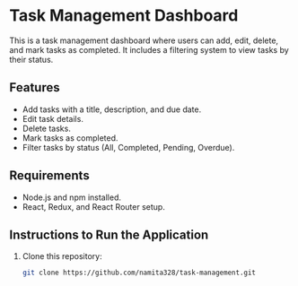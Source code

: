 # Task Management Dashboard

This is a task management dashboard where users can add, edit, delete, and mark tasks as completed. It includes a filtering system to view tasks by their status.

## Features

- Add tasks with a title, description, and due date.
- Edit task details.
- Delete tasks.
- Mark tasks as completed.
- Filter tasks by status (All, Completed, Pending, Overdue).

## Requirements

- Node.js and npm installed.
- React, Redux, and React Router setup.

## Instructions to Run the Application

1. Clone this repository:

   ```bash
   git clone https://github.com/namita328/task-management.git
   ```
